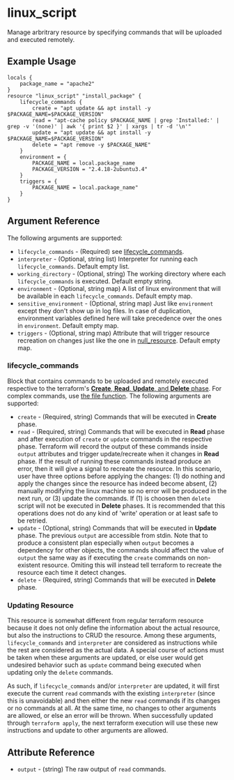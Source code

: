 # linux_script

Manage arbritrary resource by specifying commands that will be uploaded and executed remotely.

## Example Usage

```hcl
locals {
    package_name = "apache2"
}
resource "linux_script" "install_package" {
    lifecycle_commands {
        create = "apt update && apt install -y $PACKAGE_NAME=$PACKAGE_VERSION"
        read = "apt-cache policy $PACKAGE_NAME | grep 'Installed:' | grep -v '(none)' | awk '{ print $2 }' | xargs | tr -d '\n'"
        update = "apt update && apt install -y $PACKAGE_NAME=$PACKAGE_VERSION"
        delete = "apt remove -y $PACKAGE_NAME"
    }
    environment = {
        PACKAGE_NAME = local.package_name
        PACKAGE_VERSION = "2.4.18-2ubuntu3.4"
    }
    triggers = {
        PACKAGE_NAME = local.package_name"
    }
}
```

## Argument Reference

The following arguments are supported:

- `lifecycle_commands` - (Required) see [lifecycle_commands](#lifecycle_commands).
- `interpreter` - (Optional, string list) Interpreter for running each `lifecycle_commands`. Default empty list.
- `working_directory` - (Optional, string) The working directory where each `lifecycle_commands` is executed. Default empty string.
- `environment` - (Optional, string map) A list of linux environment that will be available in each `lifecycle_commands`. Default empty map.
- `sensitive_environment` - (Optional, string map) Just like `environment` except they don't show up in log files. In case of duplication,  environment variables defined here will take precedence over the ones in `environment`. Default empty map.
- `triggers` - (Optional, string map) Attribute that will trigger resource recreation on changes just like the one in [null_resource](https://registry.terraform.io/providers/hashicorp/null/latest/docs/resources/resource#triggers). Default empty map.

### lifecycle_commands

Block that contains commands to be uploaded and remotely executed respective to the terraform's [**Create**, **Read**, **Update**, and **Delete** phase](https://learn.hashicorp.com/tutorials/terraform/provider-use?in=terraform/providers). For complex commands, use [the file function](https://www.terraform.io/docs/configuration/functions/file.html). The following arguments are supported:

- `create` - (Required, string) Commands that will be executed in **Create** phase.
- `read` - (Required, string) Commands that will be executed in **Read** phase and after execution of `create` or `update` commands in the respective phase. Terraform will record the output of these commands inside `output` attributes and trigger update/recreate when it changes in **Read** phase. If the result of running these commands instead produce an error, then it will give a signal to recreate the resource. In this scenario, user have three options before applying the changes: (1) do nothing and apply the changes since the resource has indeed become absent, (2) manually modifying the linux machine so no error will be produced in the next run, or (3) update the commands. If (1) is choosen then `delete` script will not be executed in **Delete** phases. It is recommended that this operations does not do any kind of 'write' operation or at least safe to be retried.
- `update` - (Optional, string) Commands that will be executed in **Update** phase. The previous `output` are accessible from stdin. Note that to produce a consistent plan especially when `output` becomes a dependency for other objects, the commands should affect the value of `output` the same way as if executing the `create` commands on non-existent resource. Omiting this will instead tell terraform to recreate the resource each time it detect changes.
- `delete` - (Required, string) Commands that will be executed in **Delete** phase.

### Updating Resource

This resource is somewhat different from regular terraform resource because it does not only define the information about the actual resource, but also the instructions to CRUD the resource. Among these arguments, `lifecycle_commands` and `interpreter` are considered as instructions while the rest are considered as the actual data. A special course of actions must be taken when these arguments are updated, or else user would get undesired behavior such as `update` command being executed when updating only the `delete` commands.

As such, if `lifecycle_commands` and/or `interpreter` are updated, it will first execute the current `read` commands with the existing `interpreter` (since this is unavoidable) and then either the new `read` commands if its changes or no commands at all. At the same time, no changes to other arguments are allowed, or else an error will be thrown. When successfully updated through `terraform apply`, the next terraform execution will use these new instructions and update to other arguments are allowed.

## Attribute Reference

- `output` - (string) The raw output of `read` commands.
